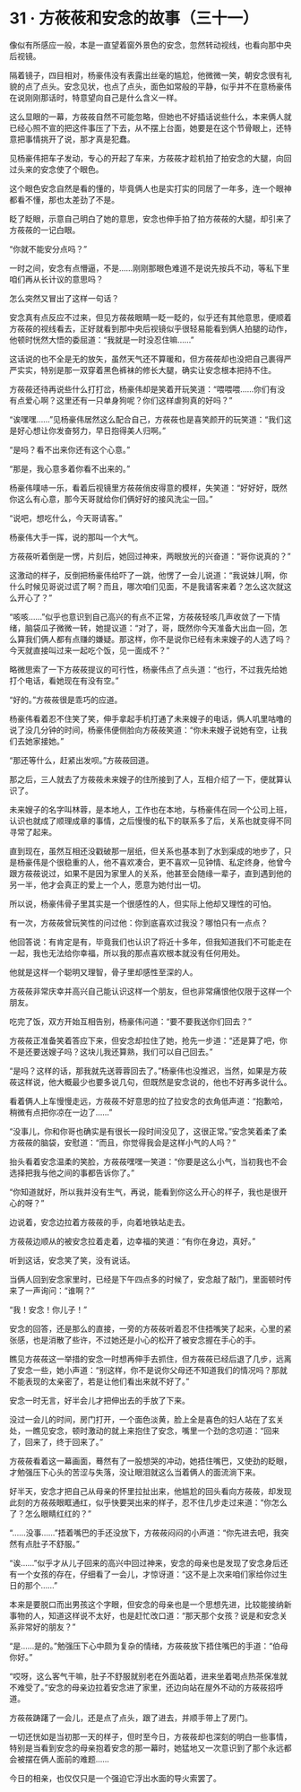 <link rel="stylesheet" href="../../styles/text.css"/>
<h1>31 · 方莜莜和安念的故事（三十一）</h1>

像似有所感应一般，本是一直望着窗外景色的安念，忽然转动视线，也看向那中央后视镜。

隔着镜子，四目相对，杨豪伟没有表露出丝毫的尴尬，他微微一笑，朝安念很有礼貌的点了点头。安念见状，也点了点头，面色如常般的平静，似乎并不在意杨豪伟在说刚刚那话时，特意望向自己是什么含义一样。

这么显眼的一幕，方莜莜自然不可能忽略，但她也不好插话说些什么，本来俩人就已经心照不宣的把这件事压了下去，从不摆上台面，她要是在这个节骨眼上，还特意把事情挑开了说，那才真是犯蠢。

见杨豪伟把车子发动，专心的开起了车来，方莜莜才趁机拍了拍安念的大腿，向回过头来的安念使了个眼色。

这个眼色安念自然是看的懂的，毕竟俩人也是实打实的同居了一年多，连一个眼神都看不懂，那也太差劲了不是。

眨了眨眼，示意自己明白了她的意思，安念也伸手拍了拍方莜莜的大腿，却引来了方莜莜的一记白眼。

“你就不能安分点吗？”

一时之间，安念有点懵逼，不是……刚刚那眼色难道不是说先按兵不动，等私下里咱们再从长计议的意思吗？

怎么突然又冒出了这样一句话？

安念真有点反应不过来，但见方莜莜眼睛一眨一眨的，似乎还有其他意思，便顺着方莜莜的视线看去，正好就看到那中央后视镜似乎很轻易能看到俩人拍腿的动作，他顿时恍然大悟的委屈道：“我就是一时没忍住嘛……”

这话说的也不全是无的放矢，虽然天气还不算暖和，但方莜莜却也没把自己裹得严严实实，特别是那一双穿着黑色裤袜的修长大腿，确实让安念根本把持不住。

方莜莜还待再说些什么打打岔，杨豪伟却是笑着开玩笑道：“喂喂喂……你们有没有点爱心啊？这里还有一只单身狗呢？你们这样虐狗真的好吗？”

“诶嘿嘿……”见杨豪伟居然这么配合自己，方莜莜也是喜笑颜开的玩笑道：“我们这是好心想让你发奋努力，早日抱得美人归啊。”

“是吗？看不出来你还有这个心意。”

“那是，我心意多着你看不出来的。”

杨豪伟噗哧一乐，看着后视镜里方莜莜俏皮得意的模样，失笑道：“好好好，既然你这么有心意，那今天哥就给你们俩好好的接风洗尘一回。”

“说吧，想吃什么，今天哥请客。”

杨豪伟大手一挥，说的那叫一个大气。

方莜莜听着倒是一愣，片刻后，她回过神来，两眼放光的兴奋道：“哥你说真的？”

这激动的样子，反倒把杨豪伟给吓了一跳，他愣了一会儿说道：“我说妹儿啊，你什么时候见哥说过谎了啊？而且，哪次咱们见面，不是我请客来着？怎么这次就这么开心了？”

“咳咳……”似乎也意识到自己高兴的有点不正常，方莜莜轻咳几声收敛了一下情绪，脑袋瓜子微微一转，她提议道：“对了，哥，既然你今天准备大出血一回，怎么算我们俩人都有点赚的嫌疑。那这样，你不是说你已经有未来嫂子的人选了吗？今天就直接叫过来一起吃个饭，见一面成不？”

略微思索了一下方莜莜提议的可行性，杨豪伟点了点头道：“也行，不过我先给她打个电话，看她现在有没有空。”

“好的。”方莜莜很是乖巧的应道。

杨豪伟看着忍不住笑了笑，伸手拿起手机打通了未来嫂子的电话，俩人叽里咕噜的说了没几分钟的时间，杨豪伟便侧脸向方莜莜笑道：“你未来嫂子说她有空，让我们去她家接她。”

“那还等什么，赶紧出发呗。”方莜莜回道。

那之后，三人就去了方莜莜未来嫂子的住所接到了人，互相介绍了一下，便就算认识了。

未来嫂子的名字叫林蓉，是本地人，工作也在本地，与杨豪伟在同一个公司上班，认识也就成了顺理成章的事情，之后慢慢的私下的联系多了后，关系也就变得不同寻常了起来。

直到现在，虽然互相还没戳破那一层纸，但关系也基本到了水到渠成的地步了，只是杨豪伟是个很稳重的人，他不喜欢凑合，更不喜欢一见钟情、私定终身，他曾今跟方莜莜说过，如果不是因为家里人的关系，他甚至会随缘一辈子，直到遇到他的另一半，他才会真正的爱上一个人，愿意为她付出一切。

所以说，杨豪伟骨子里其实是一个很感性的人，但实际上他却又理性的可怕。

有一次，方莜莜曾玩笑性的问过他：你到底喜欢过我没？哪怕只有一点点？

他回答说：有肯定是有，毕竟我们也认识了将近十多年，但我知道我们不可能走在一起，我也无法给你幸福，所以我的那点喜欢根本就没有任何用处。

他就是这样一个聪明又理智，骨子里却感性至深的人。

方莜莜非常庆幸并高兴自己能认识这样一个朋友，但也非常痛恨他仅限于这样一个朋友。

吃完了饭，双方开始互相告别，杨豪伟问道：“要不要我送你们回去？”

方莜莜正准备笑着答应下来，但安念却拉住了她，抢先一步道：“还是算了吧，你不是还要送嫂子吗？这块儿我还算熟，我们可以自己回去。”

“是吗？这样的话，那我就先送蓉蓉回去了。”杨豪伟也没推迟，当然，如果是方莜莜这样说，他大概最少也要多说几句，但既然是安念说的，他也不好再多说什么。

看着俩人上车慢慢走远，方莜莜不好意思的拉了拉安念的衣角低声道：“抱歉哈，稍微有点把你凉在一边了……”

“没事儿，你和你哥也确实是有很长一段时间没见了，这很正常。”安念笑着柔了柔方莜莜的脑袋，安慰道：“而且，你觉得我会是这样小气的人吗？”

抬头看着安念温柔的笑脸，方莜莜嘿嘿一笑道：“你要是这么小气，当初我也不会选择把我与他之间的事都告诉你了。”

“你知道就好，所以我并没有生气，再说，能看到你这么开心的样子，我也是很开心的呀？”

边说着，安念边拉着方莜莜的手，向着地铁站走去。

方莜莜边顺从的被安念拉着走着，边幸福的笑道：“有你在身边，真好。”

听到这话，安念笑了笑，没有说话。

当俩人回到安念家里时，已经是下午四点多的时候了，安念敲了敲门，里面顿时传来了一声询问：“谁啊？”

“我！安念！你儿子！”

安念的回答，还是那么的直接，一旁的方莜莜听着忍不住捂嘴笑了起来，心里的紧张感，也是消散了些许，不过她还是小心的松开了被安念握在手心的手。

瞧见方莜莜这一举措的安念一时想再伸手去抓住，但方莜莜已经后退了几步，远离了安念一些，她小声道：“别这样，你不是说你父母还不知道我们的情况吗？那就不能表现的太亲密了，若是让他们看出来就不好了。”

安念一时无言，好半会儿才把伸出去的手放了下来。

没过一会儿的时间，房门打开，一个面色淡黄，脸上全是喜色的妇人站在了玄关处，一瞧见安念，顿时激动的就上来抱住了安念，嘴里一个劲的念叨道：“回来了，回来了，终于回来了。”

方莜莜看着这一幕画面，蓦然有了一股想哭的冲动，她捂住嘴巴，又使劲的眨眼，才勉强压下心头的苦涩与失落，没让眼泪就这么当着俩人的面流淌下来。

好半天，安念才把自己从母亲的怀里拉扯出来，他尴尬的回头看向方莜莜，却发现此刻的方莜莜眼眶通红，似乎快要哭出来的样子，忍不住几步走过来道：“你怎么了？怎么眼睛红红的？”

“……没事……”捂着嘴巴的手还没放下，方莜莜闷闷的小声道：“你先进去吧，我突然有点肚子不舒服。”

“诶……”似乎才从儿子回来的高兴中回过神来，安念的母亲也是发现了安念身后还有一个女孩的存在，仔细看了一会儿，才惊讶道：“这不是上次来咱们家给你过生日的那个……”

本来是要脱口而出男孩这个字眼，但安念的母亲也是一个思想先进，比较能接纳新事物的人，知道这样说不太好，也是赶忙改口道：“那天那个女孩？说是和安念关系非常好的朋友？”

“是……是的。”勉强压下心中颇为复杂的情绪，方莜莜放下捂住嘴巴的手道：“伯母你好。”

“哎呀，这么客气干嘛，肚子不舒服就别老在外面站着，进来坐着喝点热茶保准就不难受了。”安念的母亲边拉着安念进了家里，还边向站在屋外不动的方莜莜招呼道。

方莜莜踌躇了一会儿，还是点了点头，跟了进去，并顺手带上了房门。

一切还恍如是当初那一天的样子，但时至今日，方莜莜却也深刻的明白一些事情，特别是当看到安念的母亲抱着安念的那一幕时，她猛地又一次意识到了那个永远都会被摆在俩人面前的难题……

今日的相亲，也仅仅只是一个强迫它浮出水面的导火索罢了。
